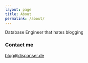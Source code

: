 ```yaml
---
layout: page
title: About
permalink: /about/
---
```


Database Engineer that hates blogging

### Contact me

[blog@dispanser.de](mailto:blog@dispanser.de)
